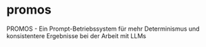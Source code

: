 # promos
PROMOS - Ein Prompt-Betriebssystem für mehr Determinismus und konsistentere Ergebnisse bei der Arbeit mit LLMs
